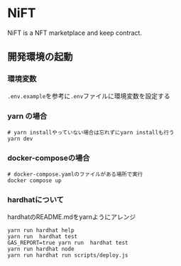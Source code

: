 # NiFT
NiFT is a NFT marketplace and keep contract.

## 開発環境の起動
### 環境変数
`.env.example`を参考に`.env`ファイルに環境変数を設定する
### yarn の場合
```shell
# yarn installやっていない場合は忘れずにyarn installも行う
yarn dev
```
### docker-composeの場合
```shell
# docker-compose.yamlのファイルがある場所で実行
docker compose up
```
### hardhatについて
hardhatのREADME.mdをyarnようにアレンジ
```shell
yarn run hardhat help
yarn run  hardhat test
GAS_REPORT=true yarn run  hardhat test
yarn run hardhat node
yarn run hardhat run scripts/deploy.js
```